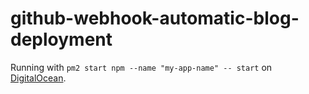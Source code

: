 # github-webhook-automatic-blog-deployment

Running with `pm2 start npm --name "my-app-name" -- start` on [DigitalOcean](https://www.robinwieruch.de/deploy-applications-digital-ocean).
